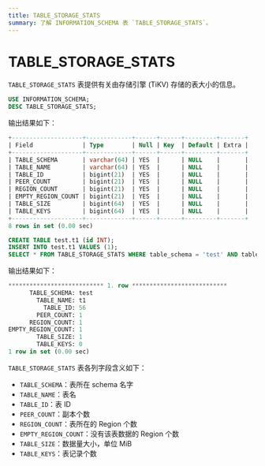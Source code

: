 ```yaml
---
title: TABLE_STORAGE_STATS
summary: 了解 INFORMATION_SCHEMA 表 `TABLE_STORAGE_STATS`。
---
```


# TABLE_STORAGE_STATS

`TABLE_STORAGE_STATS` 表提供有关由存储引擎 (TiKV) 存储的表大小的信息。

```sql
USE INFORMATION_SCHEMA;
DESC TABLE_STORAGE_STATS;
```

输出结果如下：

```sql
+--------------------+-------------+------+------+---------+-------+
| Field              | Type        | Null | Key  | Default | Extra |
+--------------------+-------------+------+------+---------+-------+
| TABLE_SCHEMA       | varchar(64) | YES  |      | NULL    |       |
| TABLE_NAME         | varchar(64) | YES  |      | NULL    |       |
| TABLE_ID           | bigint(21)  | YES  |      | NULL    |       |
| PEER_COUNT         | bigint(21)  | YES  |      | NULL    |       |
| REGION_COUNT       | bigint(21)  | YES  |      | NULL    |       |
| EMPTY_REGION_COUNT | bigint(21)  | YES  |      | NULL    |       |
| TABLE_SIZE         | bigint(64)  | YES  |      | NULL    |       |
| TABLE_KEYS         | bigint(64)  | YES  |      | NULL    |       |
+--------------------+-------------+------+------+---------+-------+
8 rows in set (0.00 sec)
```

```sql
CREATE TABLE test.t1 (id INT);
INSERT INTO test.t1 VALUES (1);
SELECT * FROM TABLE_STORAGE_STATS WHERE table_schema = 'test' AND table_name = 't1'\G
```

输出结果如下：

```sql
*************************** 1. row ***************************
      TABLE_SCHEMA: test
        TABLE_NAME: t1
          TABLE_ID: 56
        PEER_COUNT: 1
      REGION_COUNT: 1
EMPTY_REGION_COUNT: 1
        TABLE_SIZE: 1
        TABLE_KEYS: 0
1 row in set (0.00 sec)
```

`TABLE_STORAGE_STATS` 表各列字段含义如下：

* `TABLE_SCHEMA`：表所在 schema 名字
* `TABLE_NAME`：表名
* `TABLE_ID`：表 ID
* `PEER_COUNT`：副本个数
* `REGION_COUNT`：表所在的 Region 个数
* `EMPTY_REGION_COUNT`：没有该表数据的 Region 个数
* `TABLE_SIZE`：数据量大小，单位 MiB
* `TABLE_KEYS`：表记录个数
